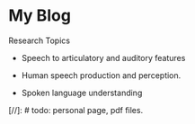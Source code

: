 # My Blog

Research Topics

  * Speech to articulatory and auditory features

  * Human speech production and perception.

  * Spoken language understanding

[//]: #  todo: personal page, pdf files.
